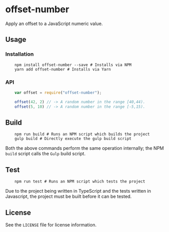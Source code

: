 # offset-number

Apply an offset to a JavaScript numeric value.

## Usage

### Installation

```shell
    npm install offset-number --save # Installs via NPM
    yarn add offset-number # Installs via Yarn
```

### API

```javascript
    var offset = require("offset-number");

    offset(42, 2) // -> A random number in the range [40,44).
    offset(5, 10) // -> A random number in the range [-5,15).
```

## Build

```shell
    npm run build # Runs an NPM script which builds the project
    gulp build # Directly execute the gulp build script
```

Both the above commands perform the same operation internally; the NPM `build`
script calls the `Gulp` build script.

## Test

```shell
    npm run test # Runs an NPM script which tests the project
```

Due to the project being written in TypeScript and the tests written in
Javascript, the project must be built before it can be tested.

## License

See the `LICENSE` file for license information.
